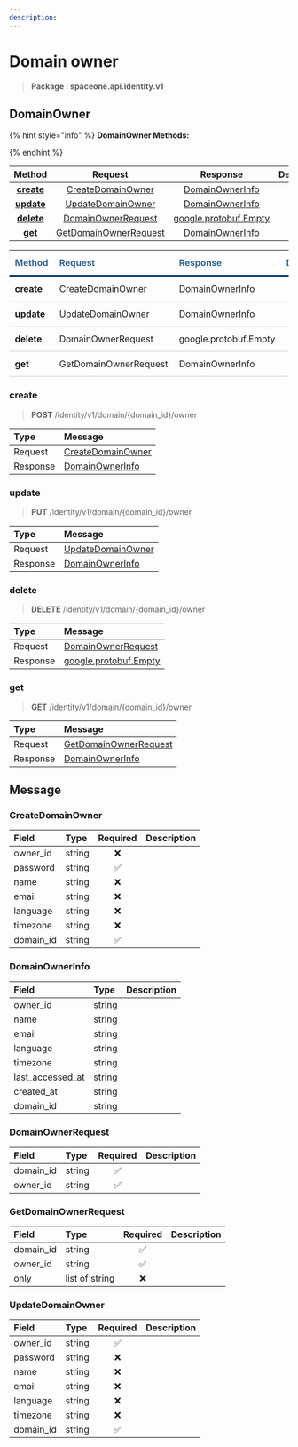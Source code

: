 ```yaml
---
description:  
---
```

# Domain owner

>  **Package : spaceone.api.identity.v1**

## DomainOwner

{% hint style="info" %}
**DomainOwner Methods:**

{%  endhint %}


| Method | Request | Response | Description |
| :-----: | :--------: | :--------: | :-------------------- |
| [**create**](domain-owner.md#create)|   [CreateDomainOwner](domain-owner.md#createdomainowner) |   [DomainOwnerInfo](domain-owner.md#domainownerinfo) |  |
| [**update**](domain-owner.md#update)|   [UpdateDomainOwner](domain-owner.md#updatedomainowner) |   [DomainOwnerInfo](domain-owner.md#domainownerinfo) |  |
| [**delete**](domain-owner.md#delete)|   [DomainOwnerRequest](domain-owner.md#domainownerrequest) |  [google.protobuf.Empty](https://github.com/protocolbuffers/protobuf/blob/master/src/google/protobuf/empty.proto)|  |
| [**get**](domain-owner.md#get)|   [GetDomainOwnerRequest](domain-owner.md#getdomainownerrequest) |   [DomainOwnerInfo](domain-owner.md#domainownerinfo) |  |TEST

<table style="border-collapse: collapse; text-align: left; line-height: 1.5;">
    <thead>
    <tr>
      <th scope="cols" style="padding: 10px; font-weight: bold; vertical-align: top; color: #369; border-bottom: 3px solid #036;">Method</th>
      <th scope="cols" style="padding: 10px; font-weight: bold; vertical-align: top; color: #369; border-bottom: 3px solid #036;">Request</th>
      <th scope="cols" style="padding: 10px; font-weight: bold; vertical-align: top; color: #369; border-bottom: 3px solid #036;">Response</th>
      <th scope="cols" style="padding: 10px; font-weight: bold; vertical-align: top; color: #369; border-bottom: 3px solid #036;">Description</th>
    </tr>
    </thead>
    <tbody>
    <tr>
      <th scope="row" style="width: 80px; padding: 10px; font-weight: bold; vertical-align: top; border-bottom: 1px solid #ccc;">create</th>
      <td style="width: 150px; padding: 10px; vertical-align: top; border-bottom: 1px solid #ccc;">   CreateDomainOwner </td>
      <td style="width: 150px; padding: 10px; vertical-align: top; border-bottom: 1px solid #ccc;">   DomainOwnerInfo </td>
      <td style="width: 400px; padding: 10px; vertical-align: top; border-bottom: 1px solid #ccc;"></td>
    </tr>
    <tr>
      <th scope="row" style="width: 80px; padding: 10px; font-weight: bold; vertical-align: top; border-bottom: 1px solid #ccc;">update</th>
      <td style="width: 150px; padding: 10px; vertical-align: top; border-bottom: 1px solid #ccc;">   UpdateDomainOwner </td>
      <td style="width: 150px; padding: 10px; vertical-align: top; border-bottom: 1px solid #ccc;">   DomainOwnerInfo </td>
      <td style="width: 400px; padding: 10px; vertical-align: top; border-bottom: 1px solid #ccc;"></td>
    </tr>
    <tr>
      <th scope="row" style="width: 80px; padding: 10px; font-weight: bold; vertical-align: top; border-bottom: 1px solid #ccc;">delete</th>
      <td style="width: 150px; padding: 10px; vertical-align: top; border-bottom: 1px solid #ccc;">   DomainOwnerRequest </td>
      <td style="width: 150px; padding: 10px; vertical-align: top; border-bottom: 1px solid #ccc;">   google.protobuf.Empty </td>
      <td style="width: 400px; padding: 10px; vertical-align: top; border-bottom: 1px solid #ccc;"></td>
    </tr>
    <tr>
      <th scope="row" style="width: 80px; padding: 10px; font-weight: bold; vertical-align: top; border-bottom: 1px solid #ccc;">get</th>
      <td style="width: 150px; padding: 10px; vertical-align: top; border-bottom: 1px solid #ccc;">   GetDomainOwnerRequest </td>
      <td style="width: 150px; padding: 10px; vertical-align: top; border-bottom: 1px solid #ccc;">   DomainOwnerInfo </td>
      <td style="width: 400px; padding: 10px; vertical-align: top; border-bottom: 1px solid #ccc;"></td>
    </tr></tbody>
</table> 
 

 
### create
> **POST** /identity/v1/domain/{domain_id}/owner
>


| Type | Message |
| :--- | :--- |
| Request | [CreateDomainOwner](domain-owner.md#createdomainowner) |
| Response |  [DomainOwnerInfo](domain-owner.md#domainownerinfo)  |
 
 

 
### update
> **PUT**  /identity/v1/domain/{domain_id}/owner
>


| Type | Message |
| :--- | :--- |
| Request | [UpdateDomainOwner](domain-owner.md#updatedomainowner) |
| Response |  [DomainOwnerInfo](domain-owner.md#domainownerinfo)  |
 
 

 
### delete
> **DELETE** /identity/v1/domain/{domain_id}/owner
>


| Type | Message |
| :--- | :--- |
| Request | [DomainOwnerRequest](domain-owner.md#domainownerrequest) |
| Response | [google.protobuf.Empty](https://github.com/protocolbuffers/protobuf/blob/master/src/google/protobuf/empty.proto) |
 
 

 
### get
> **GET** /identity/v1/domain/{domain_id}/owner
>


| Type | Message |
| :--- | :--- |
| Request | [GetDomainOwnerRequest](domain-owner.md#getdomainownerrequest) |
| Response |  [DomainOwnerInfo](domain-owner.md#domainownerinfo)  |


## 

## Message

### CreateDomainOwner
| Field | Type | Required | Description |
| :--- | :--- | :---: | :--- |
| owner_id |string|❌| |
| password |string|✅| |
| name |string|❌| |
| email |string|❌| |
| language |string|❌| |
| timezone |string|❌| |
| domain_id |string|✅| |

### DomainOwnerInfo
| Field | Type |  Description |
| :--- | :--- | :--- |
| owner_id |string | |
| name |string | |
| email |string | |
| language |string | |
| timezone |string | |
| last_accessed_at |string | |
| created_at |string | |
| domain_id |string | |

### DomainOwnerRequest
| Field | Type | Required | Description |
| :--- | :--- | :---: | :--- |
| domain_id |string|✅| |
| owner_id |string|✅| |

### GetDomainOwnerRequest
| Field | Type | Required | Description |
| :--- | :--- | :---: | :--- |
| domain_id |string|✅| |
| owner_id |string|✅| |
| only |list of string|❌| |

### UpdateDomainOwner
| Field | Type | Required | Description |
| :--- | :--- | :---: | :--- |
| owner_id |string|✅| |
| password |string|❌| |
| name |string|❌| |
| email |string|❌| |
| language |string|❌| |
| timezone |string|❌| |
| domain_id |string|✅| |
